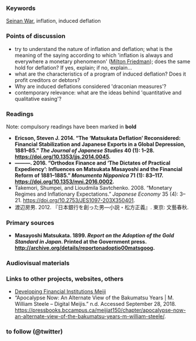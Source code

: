 ### Keywords
[Seinan War](https://en.wikipedia.org/wiki/Satsuma_Rebellion), inflation, induced deflation

### Points of discussion

* try to understand the nature of inflation and deflation; what is the meaning of the saying according to which 'inflation is always and everywhere a monetary phenomenon' ([Milton Friedman](https://en.wikiquote.org/wiki/Milton_Friedman)); does the same hold for deflation? If yes, explain; if no, explain...
* what are the characteristics of a program of induced deflation? Does it profit creditors or debtors?
* Why are induced deflations considered 'draconian measures'?
* contemporary relevance: what are the ideas behind 'quantitative and qualitative easing'?

### Readings
Note: compulsory readings have been marked in **bold**

* **Ericson, Steven J. 2014. “The ‘Matsukata Deflation’ Reconsidered: Financial Stabilization and Japanese Exports in a Global Depression, 1881–85.” *The Journal of Japanese Studies* 40 (1): 1–28. https://doi.org/10.1353/jjs.2014.0045.**
* **———. 2016. “Orthodox Finance and ‘The Dictates of Practical Expediency’: Influences on Matsukata Masayoshi and the Financial Reform of 1881–1885.” *Monumenta Nipponica* 71 (1): 83–117. https://doi.org/10.1353/mni.2016.0002.**
* Takemori, Shumpei, and Lioudmila Savtchenko. 2008. “Monetary Regimes and Inflationary Expectations.” *Japanese Economy* 35 (4): 3–21. https://doi.org/10.2753/JES1097-203X350401.
* 渡辺房男. 2012. 『日本銀行を創った男―小説・松方正義』. 東京: 文藝春秋.

### Primary sources

* **Masayoshi Matsukata. 1899. *Report on the Adoption of the Gold Standard in Japan*. Printed at the Government press. http://archive.org/details/reportonadoptio00matsgoog.**


### Audiovisual materials


### Links to other projects, websites, others

* [Developing Financial Institutions Meiji](https://nanopdf.com/download/september-8-5add9cab45a4c_pdf)
* “Apocalypse Now: An Alternate View of the Bakumatsu Years | M. William Steele – Digital Meijis.” n.d. Accessed September 28, 2018. https://pressbooks.bccampus.ca/meijiat150/chapter/apocalypse-now-an-alternate-view-of-the-bakumatsu-years-m-william-steele/.


### to follow (@twitter)



